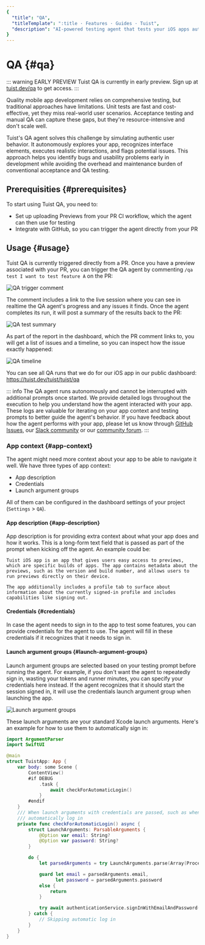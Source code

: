 ```yaml
---
{
  "title": "QA",
  "titleTemplate": ":title · Features · Guides · Tuist",
  "description": "AI-powered testing agent that tests your iOS apps automatically with comprehensive QA coverage."
}
---
```

# QA {#qa}

::: warning EARLY PREVIEW Tuist QA is currently in early preview. Sign up at
[tuist.dev/qa](https://tuist.dev/qa) to get access. :::

Quality mobile app development relies on comprehensive testing, but traditional
approaches have limitations. Unit tests are fast and cost-effective, yet they
miss real-world user scenarios. Acceptance testing and manual QA can capture
these gaps, but they're resource-intensive and don't scale well.

Tuist's QA agent solves this challenge by simulating authentic user behavior. It
autonomously explores your app, recognizes interface elements, executes
realistic interactions, and flags potential issues. This approach helps you
identify bugs and usability problems early in development while avoiding the
overhead and maintenance burden of conventional acceptance and QA testing.

## Prerequisities {#prerequisites}

To start using Tuist QA, you need to:
- Set up uploading
  <LocalizedLink href="/guides/features/previews">Previews</LocalizedLink> from
  your PR CI workflow, which the agent can then use for testing
- <LocalizedLink href="/guides/integrations/gitforge/github">Integrate</LocalizedLink>
  with GitHub, so you can trigger the agent directly from your PR

## Usage {#usage}

Tuist QA is currently triggered directly from a PR. Once you have a preview
associated with your PR, you can trigger the QA agent by commenting `/qa test I
want to test feature A` on the PR:

![QA trigger comment](/images/guides/features/qa/qa-trigger-comment.png)

The comment includes a link to the live session where you can see in realtime
the QA agent's progress and any issues it finds. Once the agent completes its
run, it will post a summary of the results back to the PR:

![QA test summary](/images/guides/features/qa/qa-test-summary.png)

As part of the report in the dashboard, which the PR comment links to, you will
get a list of issues and a timeline, so you can inspect how the issue exactly
happened:

![QA timeline](/images/guides/features/qa/qa-timeline.png)

You can see all QA runs that we do for our
<LocalizedLink href="/guides/features/previews#tuist-ios-app">iOS
app</LocalizedLink> in our public dashboard: https://tuist.dev/tuist/tuist/qa

::: info The QA agent runs autonomously and cannot be interrupted with
additional prompts once started. We provide detailed logs throughout the
execution to help you understand how the agent interacted with your app. These
logs are valuable for iterating on your app context and testing prompts to
better guide the agent's behavior. If you have feedback about how the agent
performs with your app, please let us know through [GitHub
Issues](https://github.com/tuist/tuist/issues), our [Slack
community](https://slack.tuist.dev) or our [community
forum](https://community.tuist.dev). :::

### App context {#app-context}

The agent might need more context about your app to be able to navigate it well.
We have three types of app context:
- App description
- Credentials
- Launch argument groups

All of them can be configured in the dashboard settings of your project
(`Settings` > `QA`).

#### App description {#app-description}

App description is for providing extra context about what your app does and how
it works. This is a long-form text field that is passed as part of the prompt
when kicking off the agent. An example could be:

```
Tuist iOS app is an app that gives users easy access to previews, which are specific builds of apps. The app contains metadata about the previews, such as the version and build number, and allows users to run previews directly on their device.

The app additionally includes a profile tab to surface about information about the currently signed-in profile and includes capabilities like signing out.
```

#### Credentials {#credentials}

In case the agent needs to sign in to the app to test some features, you can
provide credentials for the agent to use. The agent will fill in these
credentials if it recognizes that it needs to sign in.

#### Launch argument groups {#launch-argument-groups}

Launch argument groups are selected based on your testing prompt before running
the agent. For example, if you don't want the agent to repeatedly sign in,
wasting your tokens and runner minutes, you can specify your credentials here
instead. If the agent recognizes that it should start the session signed in, it
will use the credentials launch argument group when launching the app.

![Launch argument groups](/images/guides/features/qa/launch-argument-groups.png)

These launch arguments are your standard Xcode launch arguments. Here's an
example for how to use them to automatically sign in:

```swift
import ArgumentParser
import SwiftUI

@main
struct TuistApp: App {
    var body: some Scene {
        ContentView()
        #if DEBUG
            .task {
                await checkForAutomaticLogin()
            }
        #endif
    }
    /// When launch arguments with credentials are passed, such as when running QA tests, we can skip the log in and
    /// automatically log in
    private func checkForAutomaticLogin() async {
        struct LaunchArguments: ParsableArguments {
            @Option var email: String?
            @Option var password: String?
        }

        do {
            let parsedArguments = try LaunchArguments.parse(Array(ProcessInfo.processInfo.arguments.dropFirst()))

            guard let email = parsedArguments.email,
                  let password = parsedArguments.password
            else {
                return
            }

            try await authenticationService.signInWithEmailAndPassword(email: email, password: password)
        } catch {
            // Skipping automatic log in
        }
    }
}
```
